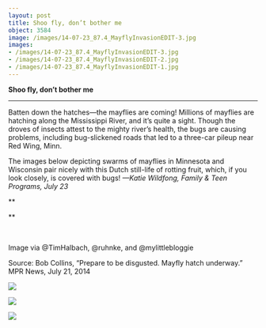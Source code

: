 ```yaml
---
layout: post
title: Shoo fly, don’t bother me
object: 3584
image: /images/14-07-23_87.4_MayflyInvasionEDIT-3.jpg
images:
- /images/14-07-23_87.4_MayflyInvasionEDIT-3.jpg
- /images/14-07-23_87.4_MayflyInvasionEDIT-2.jpg
- /images/14-07-23_87.4_MayflyInvasionEDIT-1.jpg
---
```

**Shoo fly, don’t bother me**

****

Batten down the hatches—the mayflies are coming! Millions of mayflies are hatching along the Mississippi River, and it’s quite a sight. Though the droves of insects attest to the mighty river’s health, the bugs are causing problems, including bug-slickened roads that led to a three-car pileup near Red Wing, Minn. 

The images below depicting swarms of mayflies in Minnesota and Wisconsin pair nicely with this Dutch still-life of rotting fruit, which, if you look closely, is covered with bugs! *—Katie Wildfong, Family & Teen Programs, July 23*

**

**

    

Image via @TimHalbach, @ruhnke, and @mylittlebloggie

Source: Bob Collins, “Prepare to be disgusted. Mayfly hatch underway.” MPR News, July 21, 2014

![]({{siteurl.base}}/images/14-07-23_87.4_MayflyInvasionEDIT-3.jpg)

![]({{siteurl.base}}/images/14-07-23_87.4_MayflyInvasionEDIT-2.jpg)

![]({{siteurl.base}}/images/14-07-23_87.4_MayflyInvasionEDIT-1.jpg)
